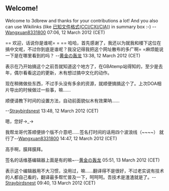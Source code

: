 ## Welcome!

Welcome to 3dbrew and thanks for your contributions a lot! And you also
can use Wikilinks (like
[已知文件格式(CCI/CXI/CIA)](已知文件格式(CCI/CXI/CIA) "wikilink")) in
summary box :-) --[Wangxuan8331800](User:Wangxuan8331800 "wikilink")
07:06, 12 March 2012 (CET)

== 欢迎，话说你是谁呢= = ==
哈哈，首先感谢了，我还以为就我和楼下这位在搞中文呢，不过你到底是谁呢？我没记得我把这个网址散布的多广啊=
=麻烦能说一下是在哪里看到的吗？
--[黄金の轰龙](User:黄金の轰龙 "wikilink") 13:38, 12 March 2012 (CET)


表示在乃开始搞这个之前吾就知道这个地方了，在GBAtemp站得知的，至少是去年，偶尔看看这边的更新，木有想过搞中文化的动作。

现在稍微做些东西，不过手头没有多余的资源，就顺便搞搞这个了。上次DOA相片导出的时候做过一些事，嘛……

顺便请教下时间的设置方法，自动前面貌似木有效果呐……

--[Straybirdsnest](User:Straybirdsnest "wikilink") 13:48, 12 March 2012
(CET)

<!-- -->



嗯，您好→_→

我帮龙哥代答顺便排个版不介意吧……签名打时间的话用四个波浪线（\~\~\~~）
就行了--[Wangxuan8331800](User:Wangxuan8331800 "wikilink") 14:47, 12
March 2012 (CET)

<!-- -->



高手啊，膜拜膜拜。

签名的话维基编辑器上面是有的嘛~--[黄金の轰龙](User:黄金の轰龙 "wikilink")
05:51, 13 March 2012 (CET)


表示这个编辑器用不大习惯，没用过，嘛……翻译得不是很好，不过老实说有技术的人都自己看的，翻译最多帮忙普及一下，呵呵呵。吾技术是渣渣就是了。--[Straybirdsnest](User:Straybirdsnest "wikilink")
09:40, 13 March 2012 (CET)